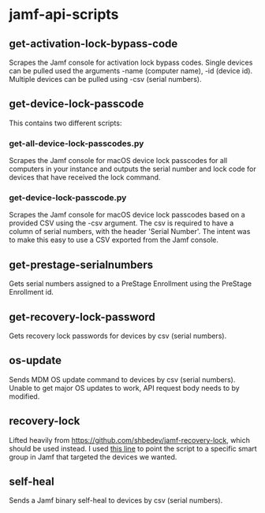# jamf-api-scripts

## get-activation-lock-bypass-code

Scrapes the Jamf console for activation lock bypass codes. Single devices can be pulled used the arguments -name (computer name), -id (device id). Multiple devices can be pulled using -csv (serial numbers).

## get-device-lock-passcode

This contains two different scripts:

### get-all-device-lock-passcodes.py

Scrapes the Jamf console for macOS device lock passcodes for all computers in your instance and outputs the serial number and lock code for devices that have received the lock command.

### get-device-lock-passcode.py

Scrapes the Jamf console for macOS device lock passcodes based on a provided CSV using the -csv argument. The csv is required to have a column of serial numbers, with the header 'Serial Number'. The intent was to make this easy to use a CSV exported from the Jamf console.

## get-prestage-serialnumbers

Gets serial numbers assigned to a PreStage Enrollment using the PreStage Enrollment id.

## get-recovery-lock-password

Gets recovery lock passwords for devices by csv (serial numbers).

## os-update

Sends MDM OS update command to devices by csv (serial numbers). Unable to get major OS updates to work, API request body needs to by modified.

## recovery-lock

Lifted heavily from https://github.com/shbedev/jamf-recovery-lock, which should be used instead. I used [this line](https://github.com/jamesfkane/jamf-api-scripts/blob/c6e855f60af6718ae5c3c27e0e839c3c7aa41010/recovery-lock/computers.py#L50) to point the script to a specific smart group in Jamf that targeted the devices we wanted.

## self-heal

Sends a Jamf binary self-heal to devices by csv (serial numbers).
